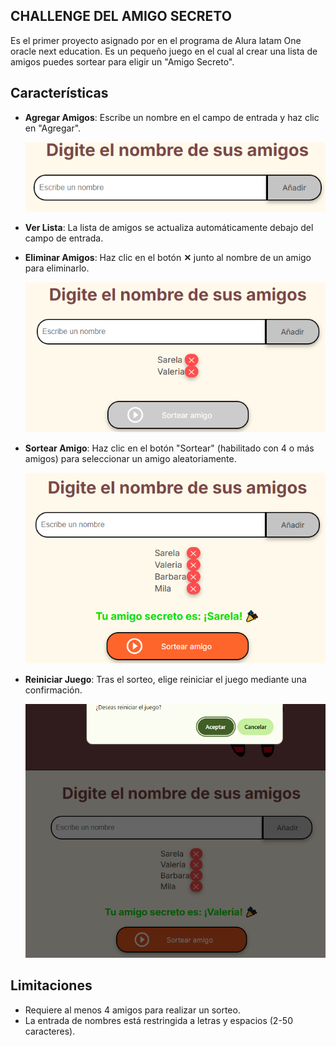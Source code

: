 
## **CHALLENGE DEL AMIGO SECRETO**

Es el primer proyecto asignado por en el programa de Alura latam One oracle next education. Es un pequeño juego en el cual al crear una lista de amigos puedes sortear para eligir un "Amigo Secreto".

## Características
- **Agregar Amigos**: Escribe un nombre en el campo de entrada y haz clic en "Agregar".

    ![Agregar](assets/Agregar.png)

- **Ver Lista**: La lista de amigos se actualiza automáticamente debajo del campo de entrada.

- **Eliminar Amigos**: Haz clic en el botón **✕** junto al nombre de un amigo para eliminarlo.

    ![Eliminar](assets/Eliminar.png)

- **Sortear Amigo**: Haz clic en el botón "Sortear" (habilitado con 4 o más amigos) para seleccionar un amigo aleatoriamente.

    ![Sortear](assets/Sortear.png)

- **Reiniciar Juego**: Tras el sorteo, elige reiniciar el juego mediante una confirmación.

    ![Reiniciar](assets/Reiniciar.png)


## Limitaciones
- Requiere al menos 4 amigos para realizar un sorteo.
- La entrada de nombres está restringida a letras y espacios (2-50 caracteres).


